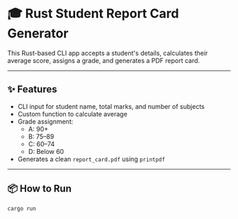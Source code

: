# 🎓 Rust Student Report Card Generator

This Rust-based CLI app accepts a student's details, calculates their average score, assigns a grade, and generates a PDF report card.

---

## ✨ Features

- CLI input for student name, total marks, and number of subjects
- Custom function to calculate average
- Grade assignment:
  - A: 90+
  - B: 75–89
  - C: 60–74
  - D: Below 60
- Generates a clean `report_card.pdf` using `printpdf`

---

## 📦 How to Run

```bash
cargo run
